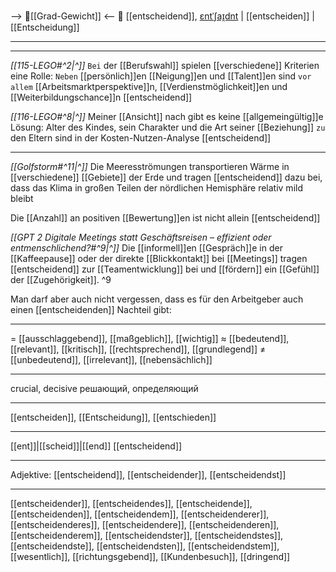 --> 🧱[[Grad-Gewicht]] <--
🎯 [[entscheidend]], [ɛntˈʃaɪ̯dnt](https://youglish.com/pronounce/entscheidend/german) |  [[entscheiden]] | [[Entscheidung]]
 
---
----

*[[115-LEGO#^2|^]]* `Bei` der [[Berufswahl]] spielen [[verschiedene]] Kriterien eine Rolle: `Neben` [[persönlich]]en [[Neigung]]en und [[Talent]]en sind `vor` `allem` [[Arbeitsmarktperspektive]]n, [[Verdienstmöglichkeit]]en und [[Weiterbildungschance]]n [[entscheidend]]


*[[116-LEGO#^8|^]]* Meiner [[Ansicht]] nach gibt es keine [[allgemeingültig]]e Lösung: Alter des Kindes, sein Charakter und die Art seiner [[Beziehung]] `zu` den Eltern sind in der Kosten-Nutzen-Analyse [[entscheidend]]




---

*[[Golfstorm#^11|^]]* Die Meeresströmungen transportieren Wärme in [[verschiedene]] [[Gebiete]] der Erde und tragen [[entscheidend]] dazu bei, dass das Klima in großen Teilen der nördlichen Hemisphäre relativ mild bleibt

Die [[Anzahl]] an positiven [[Bewertung]]en ist nicht allein [[entscheidend]]

*[[GPT 2 Digitale Meetings statt Geschäftsreisen – effizient oder entmenschlichend?#^9|^]]* Die [[informell]]en [[Gespräch]]e in der [[Kaffeepause]] oder der direkte [[Blickkontakt]] bei [[Meetings]] tragen [[entscheidend]] zur [[Teamentwicklung]] bei und [[fördern]] ein [[Gefühl]] der [[Zugehörigkeit]]. ^9


Man darf aber auch nicht vergessen, dass es für den Arbeitgeber auch einen [[entscheidenden]] Nachteil gibt: 

---
= [[ausschlaggebend]], [[maßgeblich]], [[wichtig]]
≈ [[bedeutend]], [[relevant]], [[kritisch]],  [[rechtsprechend]],  [[grundlegend]]
≠ [[unbedeutend]], [[irrelevant]], [[nebensächlich]]

---
crucial, decisive
решающий, определяющий

---
[[entscheiden]], [[Entscheidung]], [[entschieden]]

---
[[ent]]|[[scheid]]|[[end]]
[[entscheidend]]


---
Adjektive: [[entscheidend]], [[entscheidender]], [[entscheidendst]]

---
[[entscheidender]], [[entscheidendes]], [[entscheidende]], [[entscheidenden]], [[entscheidendem]], [[entscheidenderer]], [[entscheidenderes]], [[entscheidendere]], [[entscheidenderen]], [[entscheidenderem]], [[entscheidendster]], [[entscheidendstes]], [[entscheidendste]], [[entscheidendsten]], [[entscheidendstem]], [[wesentlich]], [[richtungsgebend]], [[Kundenbesuch]], [[dringend]]